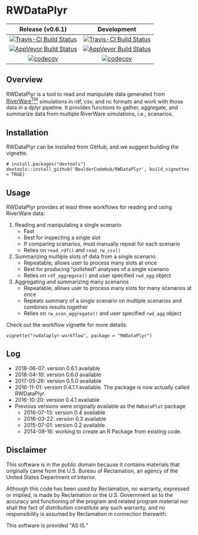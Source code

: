 RWDataPlyr
=================


| Release (v0.6.1) | Development      |
|:----------------:|:----------------:|
| [![Travis-CI Build Status](https://travis-ci.org/BoulderCodeHub/RWDataPlyr.svg?branch=master)](https://travis-ci.org/BoulderCodeHub/RWDataPlyr) | [![Travis-CI Build Status](https://travis-ci.org/rabutler-usbr/RWDataPlyr.svg?branch=master)](https://travis-ci.org/rabutler-usbr/RWDataPlyr) |
| [![AppVeyor Build Status](https://ci.appveyor.com/api/projects/status/github/BoulderCodeHub/RWDataPlyr?branch=master&svg=true)](https://ci.appveyor.com/project/BoulderCodeHub/RWDataPlyr) | [![AppVeyor Build Status](https://ci.appveyor.com/api/projects/status/bbb8of7uoxp52far?svg=true)](https://ci.appveyor.com/project/rabutler-usbr/rwdataplyr) |
| [![codecov](https://codecov.io/gh/BoulderCodeHub/RWDataPlyr/branch/master/graphs/badge.svg)](https://codecov.io/gh/BoulderCodeHub/RWDataPlyr) | [![codecov](https://codecov.io/gh/rabutler-usbr/RWDataPlyr/branch/master/graph/badge.svg)](https://codecov.io/gh/rabutler-usbr/RWDataPlyr)

## Overview

RWDataPlyr is a tool to read and manipulate data generated from [RiverWare<sup>TM</sup>](http://www.riverware.org) simulations in rdf, csv, and nc formats and work with those data in a dplyr pipeline. It provides functions to gather,  aggregate, and summarize data from multiple RiverWare simulations, i.e., scenarios.

## Installation

RWDataPlyr can be installed from GitHub, and we suggest building the vignette. 

```{r, eval=FALSE}
# install.packages("devtools")
devtools::install_github('BoulderCodeHub/RWDataPlyr', build_vignettes = TRUE)
```

## Usage

RWDataPlyr provides at least three workflows for reading and using RiverWare data:

1. Reading and manipulating a single scenario
    * Fast
    * Best for inspecting a single slot
    * If comparing scenarios, must manually repeat for each scenario
    * Relies on `read_rdf()` and `read_rw_csv()`
2. Summarizing multiple slots of data from a single scenario
    * Repeatable; allows user to process many slots at once
    * Best for producing "polished" analyses of a single scenario
    * Relies on `rdf_aggregate()` and user specified `rwd_agg` object
3. Aggregating and summarizing many scenarios
    * Repeatable; allows user to process many slots for many scenarios at once
    * Repeats summary of a single scenario on multiple scenarios and combines results together
    * Relies on `rw_scen_aggregate()` and user specified `rwd_agg` object

Check out the workflow vignette for more details:

```{r, eval = FALSE}
vignette("rwdataplyr-workflow", package = "RWDataPlyr")
```

## Log
* 2018-06-07: version 0.6.1 available
* 2018-04-10: version 0.6.0 available
* 2017-05-26: version 0.5.0 available
* 2016-11-01: version 0.4.1.1 available. The package is now actually called RWDataPlyr.
* 2016-10-20: version 0.4.1 available
* Previous versions were originally available as the `RWDataPlot` package
  * 2016-07-13: version 0.4 available
  * 2016-03-22: version 0.3 available
  * 2015-07-01: version 0.2 available
  * 2014-09-16: working to create an R Package from existing code.
  
## Disclaimer

This software is in the public domain because it contains materials that originally came from the U.S. Bureau of Reclamation, an agency of the United States Department of Interior. 

Although this code has been used by Reclamation, no warranty, expressed or implied, is made by Reclamation or the U.S. Government as to the accuracy and functioning of the program and related program material nor shall the fact of distribution constitute any such warranty, and no responsibility is assumed by Reclamation in connection therewith.

This software is provided "AS IS."
